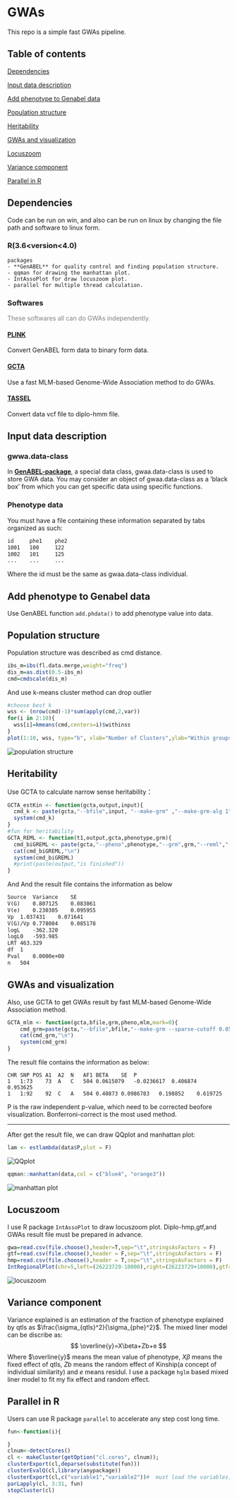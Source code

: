 # GWAs
This repo is a simple fast GWAs pipeline.
## Table of contents
[Dependencies](#1)

[Input data description](#2)

[Add phenotype to Genabel data](#3)

[Population structure](#4)

[Heritability](#5)

[GWAs and visualization](#6)

[Locuszoom](#7)

[Variance component](#9)

[Parallel in R](#8)


## <h2 id="1">Dependencies</h2>
Code can be run on win, and also can be run on linux by changing the file path and software to linux form.
### R(3.6<version<4.0)
    packages
    - **GenABEL** for quality control and finding population structure.
    - qqman for drawing the manhattan plot.
    - IntAssoPlot for draw locuszoom plot.
    - parallel for multiple thread calculation.
### Softwares
<font color=gray>These softwares all can do GWAs independently.</font>
#### [PLINK](https://www.cog-genomics.org/plink/)
Convert GenABEL form data to binary form data.
#### [GCTA](https://yanglab.westlake.edu.cn/software/gcta/#fastGWA)
Use a fast MLM-based Genome-Wide Association method to do GWAs.
#### [TASSEL](https://tassel.bitbucket.io/)
Convert data vcf file to diplo-hmm file.

## <h2 id ="2">Input data description</h2>
### gwwa.data-class
In [**GenABEL-package**](https://github.com/HanYu-me/GWAs/blob/main/GenABEL-tutorial.pdf), a special data class, gwaa.data-class is used to store GWA data. You may consider an object of gwaa.data-class as a ’black box’ from which
you can get specific data using specific functions.
### Phenotype data
 You must have a file containing these information separated by tabs organized as such:
 ```txt
 id     phe1    phe2
 1001   100     122
 1002   101     125
 ...    ...     ...

 ```
 Where the id must be the same as gwaa.data-class individual.

## <h2 id="3">Add phenotype to Genabel data</h2>
Use GenABEL function `add.phdata()` to add phenotype value into data.
## <h2 id="4">Population structure</h2>
Population structure was described as cmd distance.
```R
ibs_m=ibs(fl.data.merge,weight="freq")
dis_m=as.dist(0.5-ibs_m)
cmd=cmdscale(dis_m)
```
And use k-means cluster method can drop outlier
```R
#choose best k
wss <- (nrow(cmd)-1)*sum(apply(cmd,2,var))
for(i in 2:10){
  wss[i]=kmeans(cmd,centers=i)$withinss  
}
plot(1:10, wss, type="b", xlab="Number of Clusters",ylab="Within groups sum of squares")
```
![population structure](imgs/k-means_population_structure.png)
## <h2 id="5">Heritability</h2>
Use GCTA to calculate narrow sense heritability：
```R
GCTA_estKin <- function(gcta,output,input){
  cmd_k <- paste(gcta,"--bfile",input, "--make-grm" ,"--make-grm-alg 1","--out",output,sep=" ")
  system(cmd_k)
}
#fun for heritability
GCTA_REML <- function(t1,output,gcta,phenotype,grm){
  cmd_biGREML <- paste(gcta,"--pheno",phenotype,"--grm",grm,"--reml","--mpheno",t1, "--out",output,sep=" ")
  cat(cmd_biGREML,"\n")
  system(cmd_biGREML)
  #print(paste(output,"is finished"))
}
```
And And the result file contains the information as below
```txt
Source	Variance	SE
V(G)	0.807125	0.083061
V(e)	0.230305	0.095955
Vp	1.037431	0.071641
V(G)/Vp	0.778004	0.085178
logL	-362.320
logL0	-593.985
LRT	463.329
df	1
Pval	0.0000e+00
n	504
```
## <h2 id="6">GWAs and visualization</h2>
Also, use GCTA to get GWAs result by fast MLM-based Genome-Wide Association method.
```R
GCTA_mlm <- function(gcta,bfile,grm,pheno,mlm,mark=0){
    cmd_grm=paste(gcta,"--bfile",bfile,"--make-grm --sparse-cutoff 0.05 --thread-num 10 --out",grm,sep=" ")
    cat(cmd_grm,"\n")
    system(cmd_grm)
}
```
The result file contains the information as below:
```
CHR	SNP	POS	A1	A2	N	AF1	BETA	SE	P
1	1:73	73	A	C	504	0.0615079	-0.0236617	0.406874	0.953625
1	1:92	92	C	A	504	0.40873	0.0986783	0.198852	0.619725
```
P is the raw independent p-value, which need to be corrected beofore  visualization. Bonferroni-correct is the most used method.

***
After get the result file, we can draw QQplot and manhattan plot:
```R
lam <- estlambda(data$P,plot = F) 
```
![QQplot](imgs/qqplot.png)
```R
qqman::manhattan(data,col = c("blue4", "orange3"))
```
![manhattan plot](imgs/manhattan.png)

## <h2 id="7">Locuszoom</h2>
I use R package `IntAssoPlot` to draw locuszoom plot. Diplo-hmp,gtf,and GWAs result file must be prepared in advance.
```R
gwa=read.csv(file.choose(),header=T,sep="\t",stringsAsFactors = F)
gtf=read.csv(file.choose(),header = F,sep="\t",stringsAsFactors = F)
hmp=read.csv(file.choose(),header = T,sep="\t",stringsAsFactors = F) 
IntRegionalPlot(chr=5,left=(26223729-10000),right=(26223729+10000),gtf=gtf,association=gwa,hapmap=hmp,hapmap_ld=hmp,threshold=5,leadsnp_size=2,label_gene_name = TRUE,marker2label = marker,marker2label_angle = 0,marker2label_size = 3)
```
![locuszoom](imgs/locuazoom.png)

## <h2 id="9">Variance component</h2>
Variance explained is an estimation of the fraction of phenotype explained by qtls as $\frac{\sigma_{qtls}^2}{\sigma_{phe}^2}$. The mixed liner model can be discribe as:
$$ \overline{y}=X\beta+Zb+e $$
Where $\overline{y}$ means the mean value of phenotype, $X\beta$ means the fixed effect of qtls, $Zb$ means the random effect of Kinship(a concept of individual similarity) and $e$ means residul.
I use a package `hglm` based mixed liner model to fit my fix effect and random effect. 

## <h2 id="8">Parallel in R</h2>
Users can use R package `parallel` to accelerate any step cost long time.
```R
fun<-function(i){

}
clnum<-detectCores()
cl <- makeCluster(getOption("cl.cores", clnum));
clusterExport(cl,deparse(substitute(fun)))
clusterEvalQ(cl,library(anypackage))
clusterExport(cl,c("variable1","variable2"))#  must load the variables, that the function will used.
parLapply(cl, 3:31, fun)
stopCluster(cl)
```